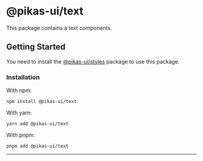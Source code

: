 # @pikas-ui/text

This package contains a text components.

## Getting Started

You need to install the [@pikas-ui/styles](../styles/README.md) package to use this package.

### Installation

With npm:

```
npm install @pikas-ui/text
```

With yarn:

```
yarn add @pikas-ui/text
```

With pnpm:

```
pnpm add @pikas-ui/text
```

---